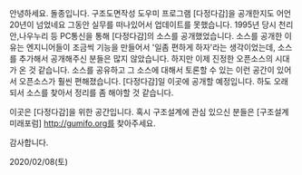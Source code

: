 안녕하세요. 돌종입니다.
구조도면작성 도우미 프로그램 [다정다감]을 공개한지도 어언 20년이 넘었네요
그동안 실무를 떠나있어서 업데이트를 못했습니다.
1995년 당시 천리안,나우누리 등 PC통신을 통해 [다정다감]의 소스를 공개했었습니다.
소스를 공개한 이유는 엔지니어들이 조금씩 기능을 만들어서 '일좀 편하게 하자'라는 생각이었는데, 소스를 추가해서 공개해주신 분들은 많지 않았습니다. 
하지만 이제 진정한 오픈소스의 시대가 온 것 같습니다.
소스를 공유하고 그 소스에 대해서 토론할 수 있는 이런 공간이 있어서 오픈소스가 훨씬 편해졌습니다.
[다정다감]일 이곳에 공개할 예정입니다.
하도 오래되서 소스를 찾아서 정리를 좀 해야할 것 같습니다.

이곳은 [다정다감]을 위한 공간입니다.
혹시 구조설계에 관심 있으신 분들은 [구조설계미래포럼] http://gumifo.org를 찾아주세요.

감사합니다. 

2020/02/08(토)
